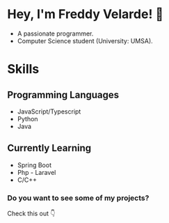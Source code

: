 # Hey, I'm Freddy Velarde! 👋

<!--  I'm a passionate programmer who loves taking on new challenges and constantly learning. I have been coding for the past 3 years, working on a variety of personal projects ranging from React.js front-end projects to Rust CLI apps. I'm also a big fan of Linux and love exploring its different distributions and features.

## Where did I learn about software development?

I learned everything about software development through self-study using online resources, primarily relying on the internet to expand my knowledge and skills in programming languages, tools, and frameworks. 
### Education?

Currently, I am pursuing a degree in computer science at UMSA (University of My Studies and Ambitions). My goal is to graduate in 2026 and continue honing my skills in software development while applying my knowledge to real-world challenges.
-->

- A passionate programmer.
- Computer Science student (University: UMSA).


# Skills
## Programming Languages
- JavaScript/Typescript
- Python
- Java

## Currently Learning
- Spring Boot
- Php - Laravel
- C/C++

### Do you want to see some of my projects?
Check this out :point_down: 
